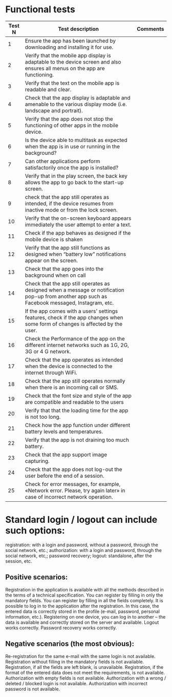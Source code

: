 # Functional tests

|**Test N** | **Test description**  | **Comments** |
| --- | --- | --- |
|   1   | Ensure the app has been launched by downloading and installing it for use. | |
|   2   | Verify that the mobile app display is adaptable to the device screen and also ensures all menus on the app are functioning. | |
|   3   | Verify that the text on the mobile app is readable and clear. | |
|   4   | Check that the app display is adaptable and amenable to the various display mode (i.e. landscape and portrait). | |
|   5   | Verify that the app does not stop the functioning of other apps in the mobile device. | |
|   6   | Is the device able to multitask as expected when the app is in use or running in the background? | |
|   7   | Can other applications perform satisfactorily once the app is installed? | |
|   8   | Verify that in the play screen, the back key allows the app to go back to the start-up screen. | |
|   9   | check that the app still operates as intended, if the device resumes from inactive mode or from the lock screen. | |
|   10  | Verify that the on-screen keyboard appears immediately the user attempt to enter a text. | |
|   11  | Check if the app behaves as designed if the mobile device is shaken | |
|   12  | Verify that the app still functions as designed when “battery low” notifications appear on the screen. | |
|   13  | Check that the app goes into the background when on call | |
|   14  | Check that the app still operates as designed when a message or notification pop-up from another app such as Facebook messaged, Instagram, etc. | |
|   15  | If the app comes with a users’ settings features, check if the app changes when some form of changes is affected by the user. | |
|   16  | Check the Performance of the app on the different internet networks such as 1G, 2G, 3G or 4 G network. | |
|   17  | Check that the app operates as intended when the device is connected to the internet through WiFi. | |
|   18  | Check that the app still operates normally when there is an incoming call or SMS. | |
|   19  | Check that the font size and style of the app are compatible and readable to the users | |
|   20  | Verify that that the loading time for the app is not too long. | |
|   21  | Check how the app function under different battery levels and temperatures. | |
|   22  | Verify that the app is not draining too much battery. | |
|   23  | Check that the app support image capturing. | |
|   24  | Check that the app does not log-out the user before the end of a session. | |
|   25  | Сheck for error messages, for example, «Network error. Please, try again later» in case of incorrect network operation. | |


# Standard login / logout can include such options:

registration: with a login and password, without a password, through the social network, etc.;
authorization: with a login and password, through the social network, etc,;
password recovery;
logout: standalone, after the session, etc.

## Positive scenarios:

Registration in the application is available with all the methods described in the terms of a technical specification.
You can register by filling in only the mandatory fields.
You can register by filling in all the fields completely.
It is possible to log in to the application after the registration. In this case, the entered data is correctly stored in the profile (e-mail, password, personal information, etc.).
Registering on one device, you can log in to another – the data is available and correctly stored on the server and available.
Logout works correctly.
Password recovery works correctly.

## Negative scenarios (the most obvious):

Re-registration for the same e-mail with the same login is not available.
Registration without filling in the mandatory fields is not available.
Registration, if all the fields are left blank, is unavailable.
Registration, if the format of the entered data does not meet the requirements, is not available.
Authorization with empty fields is not available.
Authorization with a wrong / deleted / blocked login is not available.
Authorization with incorrect password is not available.
